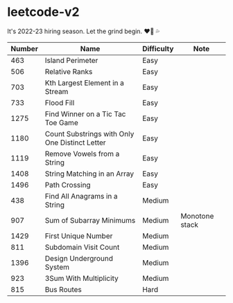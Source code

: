 # leetcode-v2

It's 2022-23 hiring season. Let the grind begin. :heart_on_fire: :sweat_drops:

| Number | Name                                           | Difficulty | Note           |
| ------ | ---------------------------------------------- | ---------- | -------------- |
| 463    | Island Perimeter                               | Easy       |                |
| 506    | Relative Ranks                                 | Easy       |                |
| 703    | Kth Largest Element in a Stream                | Easy       |                |
| 733    | Flood Fill                                     | Easy       |                |
| 1275   | Find Winner on a Tic Tac Toe Game              | Easy       |                |
| 1180   | Count Substrings with Only One Distinct Letter | Easy       |                |
| 1119   | Remove Vowels from a String                    | Easy       |                |
| 1408   | String Matching in an Array                    | Easy       |                |
| 1496   | Path Crossing                                  | Easy       |                |
| 438    | Find All Anagrams in a String                  | Medium     |                |
| 907    | Sum of Subarray Minimums                       | Medium     | Monotone stack |
| 1429   | First Unique Number                            | Medium     |                |
| 811    | Subdomain Visit Count                          | Medium     |                |
| 1396   | Design Underground System                      | Medium     |                |
| 923    | 3Sum With Multiplicity                         | Medium     |                |
| 815    | Bus Routes                                     | Hard       |                |

